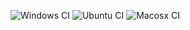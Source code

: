 ![Windows CI](https://github.com/karliky/zydis-js/actions/workflows/windows.yml/badge.svg)
![Ubuntu CI](https://github.com/karliky/zydis-js/actions/workflows/main.yml/badge.svg)
![Macosx CI](https://github.com/karliky/zydis-js/actions/workflows/macosx.yml/badge.svg)
